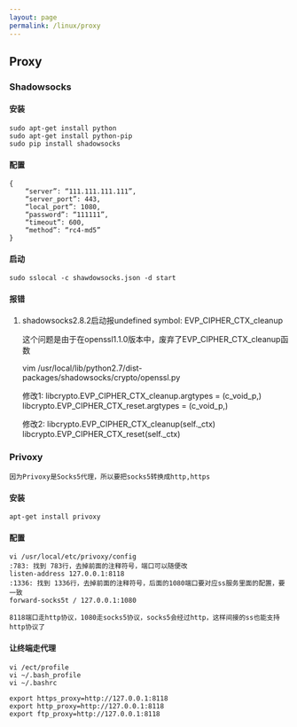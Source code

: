 ```yaml
---
layout: page
permalink: /linux/proxy
---
```


## Proxy

### Shadowsocks

#### 安装

    sudo apt-get install python
    sudo apt-get install python-pip 
    sudo pip install shadowsocks

#### 配置

    { 
        “server”: “111.111.111.111”, 
        “server_port”: 443, 
        “local_port”: 1080, 
        “password”: “111111”, 
        “timeout”: 600, 
        “method”: “rc4-md5” 
    }

#### 启动
    
    sudo sslocal -c shawdowsocks.json -d start

#### 报错

1. shadowsocks2.8.2启动报undefined symbol: EVP_CIPHER_CTX_cleanup

    这个问题是由于在openssl1.1.0版本中，废弃了EVP_CIPHER_CTX_cleanup函数

    vim /usr/local/lib/python2.7/dist-packages/shadowsocks/crypto/openssl.py

    修改1: libcrypto.EVP_CIPHER_CTX_cleanup.argtypes = (c_void_p,) 
           libcrypto.EVP_CIPHER_CTX_reset.argtypes = (c_void_p,)

    修改2: libcrypto.EVP_CIPHER_CTX_cleanup(self._ctx) 
           libcrypto.EVP_CIPHER_CTX_reset(self._ctx)

### Privoxy
    因为Privoxy是Socks5代理，所以要把socks5转换成http,https

#### 安装

    apt-get install privoxy

#### 配置

    vi /usr/local/etc/privoxy/config
    :783: 找到 783行，去掉前面的注释符号，端口可以随便改
    listen-address 127.0.0.1:8118
    :1336: 找到 1336行，去掉前面的注释符号，后面的1080端口要对应ss服务里面的配置，要一致
    forward-socks5t / 127.0.0.1:1080

    8118端口走http协议，1080走socks5协议，socks5会经过http，这样间接的ss也能支持http协议了

#### 让终端走代理

    vi /ect/profile
    vi ~/.bash_profile
    vi ~/.bashrc
    
    export https_proxy=http://127.0.0.1:8118
    export http_proxy=http://127.0.0.1:8118
    export ftp_proxy=http://127.0.0.1:8118


